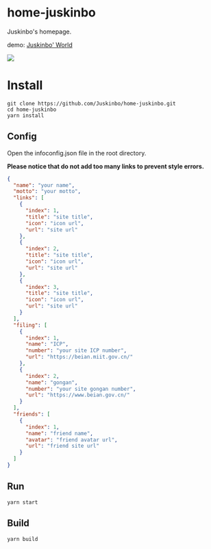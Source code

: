 # home-juskinbo

Juskinbo's homepage.

demo: [Juskinbo' World](https://juskinbo.cn)

![](./display.gif)

# Install

```shell
git clone https://github.com/Juskinbo/home-juskinbo.git
cd home-juskinbo
yarn install
```

## Config

Open the infoconfig.json file in the root directory.

**Please notice that do not add too many links to prevent style errors.**

```json
{
  "name": "your name",
  "motto": "your motto",
  "links": [
    {
      "index": 1,
      "title": "site title",
      "icon": "icon url",
      "url": "site url"
    },
    {
      "index": 2,
      "title": "site title",
      "icon": "icon url",
      "url": "site url"
    },
    {
      "index": 3,
      "title": "site title",
      "icon": "icon url",
      "url": "site url"
    }
  ],
  "filing": [
    {
      "index": 1,
      "name": "ICP",
      "number": "your site ICP number",
      "url": "https://beian.miit.gov.cn/"
    },
    {
      "index": 2,
      "name": "gongan",
      "number": "your site gongan number",
      "url": "https://www.beian.gov.cn/"
    }
  ],
  "friends": [
    {
      "index": 1,
      "name": "friend name",
      "avatar": "friend avatar url",
      "url": "friend site url"
    }
  ]
}
```

## Run

```shell
yarn start
```

## Build

```shell
yarn build
```